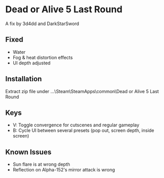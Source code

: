 Dead or Alive 5 Last Round
==========================

A fix by 3d4dd and DarkStarSword

Fixed
-----
- Water
- Fog & heat distortion effects
- UI depth adjusted

Installation
------------
Extract zip file under ...\Steam\SteamApps\common\Dead or Alive 5 Last Round

Keys
----
- V: Toggle convergence for cutscenes and regular gameplay
- B: Cycle UI between several presets (pop out, screen depth, inside screen)

Known Issues
------------
- Sun flare is at wrong depth
- Reflection on Alpha-152's mirror attack is wrong
